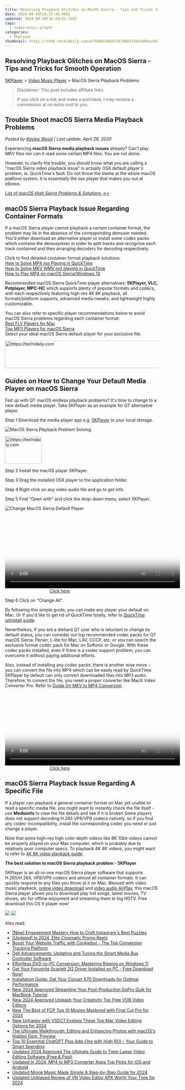 ```yaml
---
title: Resolving Playback Glitches on MacOS Sierra - Tips and Tricks for Smooth Operation
date: 2024-09-26T16:37:49.909Z
updated: 2024-09-30T16:24:52.336Z
tags:
  - video-music-player
categories:
  - 5kplayer
thumbnail: https://thmb.techidaily.com/e77b802386df347968174243d9eec6b1ff5aaa13a757fb94ecaebe8d1775e8b5.jpg
---
```


## Resolving Playback Glitches on MacOS Sierra - Tips and Tricks for Smooth Operation

[5KPlayer](https://tools.techidaily.com/5kplayer/products/) \> [Video Music Player](https://tools.techidaily.com/5kplayer/video-music-player/) \> MacOS Sierra Playback Problems

>  Disclaimer: This post includes affiliate links
>
>  If you click on a link and make a purchase, I may receive a commission at no extra cost to you.
>

## Trouble Shoot macOS Sierra Media Playback Problems

 _Posted by [Kaylee Wood](https://www.quora.com/profile/Amanda-Hu-21) | Last update: April 28, 2020_

Experiencing **macOS Sierra media playback issues** already? Can't play MKV files nor can it read some certain MP4 files. You are not alone.

However, to clarify the trouble, you should know what you are calling a "macOS Sierra video playback issue" is actually OSX default player's problem, ie. QuickTime's fault. Do not throw the blame at the whole macOS platform system. It is essentially the osx player that makes you out at elbows.

_[List of macOS High Sierra Problems & Solutions ->>](https://tools.techidaily.com/5kplayer/video-music-player/)_

## macOS Sierra Playback Issue Regarding Container Formats

If a macOS Sierra player cannot playback a certain container format, the problem may lie in the absence of the corresponding demuxer needed. You'd either download an alternative player or install some codec packs which contains the demuxplexer in order to split tracks and recognize each track contained and then arranging decoders for decoding respectively. 

Click to find detailed container format playback solutions:  
[How to Solve MP4 not Playing in QuickTime](https://tools.techidaily.com/5kplayer/video-music-player/)  
[How to Solve MKV WMV not playing in QuickTime](https://tools.techidaily.com/5kplayer/video-music-player/)  
[How to Play MP4 on macOS Sierra/Windows 10](https://tools.techidaily.com/5kplayer/video-music-player/)

Recommended macOS Sierra QuickTime player alternatives: **5KPlayer, VLC, Potplayer, MPC-HC** which supports plenty of popular formats and codecs, with each respectively featuring high-res 4K 8K playback, all formats/platform supports, advanced media tweaks, and lightweight highly customizable.

You can also refer to specific player recommendations below to avoid macOS Sierra problems regarding each container format:  
[Best FLV Players for Mac](https://tools.techidaily.com/5kplayer/video-music-player/)  
[Top MP3 Players for macOS Sierra](https://tools.techidaily.com/5kplayer/video-music-player/)  
 Select your ideal macOS Sierra default player for your exclusive file.

<!-- affiliate ads begin -->
<a href="https://aligracehair.sjv.io/c/5597632/2016170/19272" target="_top" id="2016170">
  <img src="//a.impactradius-go.com/display-ad/19272-2016170" border="0" alt="https://techidaily.com" width="728" height="90"/>
</a>
<img height="0" width="0" src="https://aligracehair.sjv.io/i/5597632/2016170/19272" style="position:absolute;visibility:hidden;" border="0" />
<!-- affiliate ads end -->

## Guides on How to Change Your Default Media Player on macOS Sierra

Fed up with QT macOS endless playback problems? It's time to change to a new default media player. Take 5KPlayer as an example for QT alternative player.

Step 1 Download the media player app e.g. [5KPlayer](https://tools.techidaily.com/5kplayer/products/) to your local storage.

![MacOS Sierra Playback Problem Solving](https://www.5kplayer.com/video-music-player/img/macos-sierra-playback-pro-1.jpg) 

<!-- affiliate ads begin -->
<a href="https://aligracehair.sjv.io/c/5597632/2135406/19272" target="_top" id="2135406">
  <img src="//a.impactradius-go.com/display-ad/19272-2135406" border="0" alt="https://techidaily.com" width="120" height="90"/>
</a>
<img height="0" width="0" src="https://aligracehair.sjv.io/i/5597632/2135406/19272" style="position:absolute;visibility:hidden;" border="0" />
<!-- affiliate ads end -->

Step 2 Install the macOS player 5KPlayer. 

Step 3 Drag the installed OSX player to the application folder. 

Step 4 Right click on any video audio file and go to get info. 

Step 5 Find "Open with" and click the drop-down menu, select 5KPlayer. 

![Change MacOS Sierra Default Player](https://www.5kplayer.com/video-music-player/img/macos-sierra-playback-pro-2.jpg) 

<!-- affiliate ads begin -->
<span id="1983552">
					<video width="576" height="240" style="cursor:pointer"
           poster="//a.impactradius-go.com/display-clicktoplayimage/1983552.png"
           onclick="if(!this.playClicked){this.play();this.setAttribute('controls',true);this.playClicked=true;}">
	   <source src="//a.impactradius-go.com/display-ad/22993-1983552">
	   <img src="//a.impactradius-go.com/display-clicktoplayimage/1983552.png" style="border: none; height: 100%; width: 100%; object-fit: contain">
	</video>
	<div style="width:360px;text-align:center"><a href="javascript:window.open(decodeURIComponent('https%3A%2F%2Fhomestyler.sjv.io%2Fc%2F5597632%2F1983552%2F22993'), '_blank');void(0);">Click here</a></div>
</span>
<img height="0" width="0" src="https://imp.pxf.io/i/5597632/1983552/22993" style="position:absolute;visibility:hidden;" border="0" />
<!-- affiliate ads end -->

Step 6 Click on "Change All". 

By following this simple guide, you can make any player your default on Mac. Or if you'd like to get rid of QuickTime totally, refer to [QuickTime uninstall guide](https://tools.techidaily.com/5kplayer/video-music-player/).

Nevertheless, If you are a diehard QT user who is reluctant to change its default status, you can consider our top recommended codec packs for QT macOS Sierra: Perian, L-lite for Mac, LAV, CCCP, etc. or you can search the exclusive format codec pack for Mac on Softonic or Google. With these codec packs installed, even if there is a codec support problem, you can overcome it without paying additional efforts.

Also, instead of installing any codec packs, there is another wise move - you can convert the file into MP4 which can be easily read by QuickTime. 5KPlayer by default can only convert downloaded files into MP3 audio. Therefore, to convert the file, you need a proper converter like MacX Video Converter Pro. Refer to [Guide On MKV to MP4 Conversion](https://tools.techidaily.com/5kplayer/youtube-download/).

<!-- affiliate ads begin -->
<span id="1983549">
					<video width="576" height="240" style="cursor:pointer"
           poster="//a.impactradius-go.com/display-clicktoplayimage/1983549.png"
           onclick="if(!this.playClicked){this.play();this.setAttribute('controls',true);this.playClicked=true;}">
	   <source src="//a.impactradius-go.com/display-ad/22993-1983549">
	   <img src="//a.impactradius-go.com/display-clicktoplayimage/1983549.png" style="border: none; height: 100%; width: 100%; object-fit: contain">
	</video>
	<div style="width:360px;text-align:center"><a href="javascript:window.open(decodeURIComponent('https%3A%2F%2Fhomestyler.sjv.io%2Fc%2F5597632%2F1983549%2F22993'), '_blank');void(0);">Click here</a></div>
</span>
<img height="0" width="0" src="https://imp.pxf.io/i/5597632/1983549/22993" style="position:absolute;visibility:hidden;" border="0" />
<!-- affiliate ads end -->

## macOS Sierra Playback Issue Regarding A Specific File

If a player can playback a general container format on Mac yet unable to read a specific media file, you might want to instantly check the file itself - use **Mediainfo** to view the file details and see if it is broken.Some players does not support decoding H.265 VP8/VP9 codecs natively, so if you find any codec-incompatibility, install the corresponding codec you need or just change a player. 

Note that some high-res high color depth videos like 8K 10bit videos cannot be properly played on your Mac computer, which is probably due to relatively poor computer specs. To playback 4K 8K videos, you might want to refer to [4K 8K video playback guide](https://tools.techidaily.com/5kplayer/video-music-player/).

**The best solution to macOS Sierra playback problem - 5KPlayer**

5KPlayer is an all-in-one macOS Sierra player software that supports H.265/H.264, VP8/VP9 codecs and almost all container formats. It can quickly respond to any files you throw at it on Mac. Blessed with video music playback, [online video download](https://tools.techidaily.com/5kplayer/youtube-download/) and [video audio AirPlay](https://tools.techidaily.com/5kplayer/airplay/), this macOS Sierra player allows you to download play hot songs, latest movies, TV shows, etc for offline enjoyment and streaming them to big HDTV. Free download this OS X player now!

[![](https://www.5kplayer.com/video-music-player/../button/freedownwhitewin.png)](https://tools.techidaily.com/5kplayer/products/) [![](https://www.5kplayer.com/video-music-player/../button/freedownbackmac.png)](https://tools.techidaily.com/5kplayer/products/)

<ins class="adsbygoogle"
     style="display:block"
     data-ad-format="autorelaxed"
     data-ad-client="ca-pub-7571918770474297"
     data-ad-slot="1223367746"></ins>

<ins class="adsbygoogle"
     style="display:block"
     data-ad-client="ca-pub-7571918770474297"
     data-ad-slot="8358498916"
     data-ad-format="auto"
     data-full-width-responsive="true"></ins>

<span class="atpl-alsoreadstyle">Also read:</span>
<div><ul>
<li><a href="https://instagram-video-files.techidaily.com/new-engagement-mastery-how-to-craft-instagrams-best-puzzles/"><u>[New] Engagement Mastery How to Craft Instagram's Best Puzzles</u></a></li>
<li><a href="https://article-helps.techidaily.com/updated-in-2024-elite-cinematic-promo-reels/"><u>[Updated] In 2024, Elite Cinematic Promo Reels</u></a></li>
<li><a href="https://discover-alternatives.techidaily.com/boost-your-website-traffic-with-cookiebot-the-top-conversion-tracking-platform/"><u>Boost Your Website Traffic with Cookiebot - The Top Conversion Tracking Platform</u></a></li>
<li><a href="https://technical-tips.techidaily.com/dell-advancements-updating-and-tuning-the-smart-media-bus-controller-software/"><u>Dell Advancements: Updating and Tuning the Smart Media Bus Controller Software</u></a></li>
<li><a href="https://tech-renaissance.techidaily.com/effortless-dvd-to-pc-conversion-mastering-ripping-on-windows-11/"><u>Effortless DVD-to-PC Conversion: Mastering Ripping on Windows 11</u></a></li>
<li><a href="https://win-amazing.techidaily.com/get-your-focusrite-scarlett-2i2-driver-installed-on-pc-free-download-now/"><u>Get Your Focusrite Scarlett 2I2 Driver Installed on PC - Free Download Now!</u></a></li>
<li><a href="https://win-amazing.techidaily.com/installation-guide-get-your-corsair-k70-downloads-for-optimal-performance/"><u>Installation Guide: Get Your Corsair K70 Downloads for Optimal Performance</u></a></li>
<li><a href="https://video-ai-editor.techidaily.com/new-2024-approved-streamline-your-post-production-gopro-quik-for-macbook-tutorial/"><u>New 2024 Approved Streamline Your Post-Production GoPro Quik for MacBook Tutorial</u></a></li>
<li><a href="https://video-ai-editor.techidaily.com/new-2024-approved-unleash-your-creativity-top-free-vob-video-editors/"><u>New 2024 Approved Unleash Your Creativity Top Free VOB Video Editors</u></a></li>
<li><a href="https://video-ai-editor.techidaily.com/new-the-best-of-fcp-top-10-movies-mastered-with-final-cut-pro-for-2024/"><u>New The Best of FCP Top 10 Movies Mastered with Final Cut Pro for 2024</u></a></li>
<li><a href="https://video-ai-editor.techidaily.com/new-unhappy-with-vsdc-explore-these-top-mac-video-editing-options-for-2024/"><u>New Unhappy with VSDC? Explore These Top Mac Video Editing Options for 2024</u></a></li>
<li><a href="https://buynow-info.techidaily.com/the-ultimate-walkthrough-editing-and-enhancing-photos-with-macoss-hidden-gem-preview/"><u>The Ultimate Walkthrough: Editing and Enhancing Photos with macOS's Hidden Gem, Preview</u></a></li>
<li><a href="https://techtrends.techidaily.com/top-10-essential-chatgpt-plus-add-ons-with-high-roi-your-guide-to-smart-spending/"><u>Top 10 Essential ChatGPT Plus Add-Ons with High ROI – Your Guide to Smart Spending</u></a></li>
<li><a href="https://video-ai-editor.techidaily.com/updated-2024-approved-the-ultimate-guide-to-time-lapse-video-editing-software-free-and-paid/"><u>Updated 2024 Approved The Ultimate Guide to Time-Lapse Video Editing Software (Free & Paid)</u></a></li>
<li><a href="https://video-ai-editor.techidaily.com/updated-in-2024-mp4-to-mp3-converter-apps-top-picks-for-ios-and-android/"><u>Updated In 2024, MP4 to MP3 Converter Apps Top Picks for iOS and Android</u></a></li>
<li><a href="https://video-ai-editor.techidaily.com/updated-movie-magic-made-simple-a-step-by-step-guide-for-2024/"><u>Updated Movie Magic Made Simple A Step-by-Step Guide for 2024</u></a></li>
<li><a href="https://video-ai-editor.techidaily.com/updated-unbiased-review-of-vn-video-editor-apk-worth-your-time-for-2024/"><u>Updated Unbiased Review of VN Video Editor APK Worth Your Time for 2024</u></a></li>
</ul></div>

